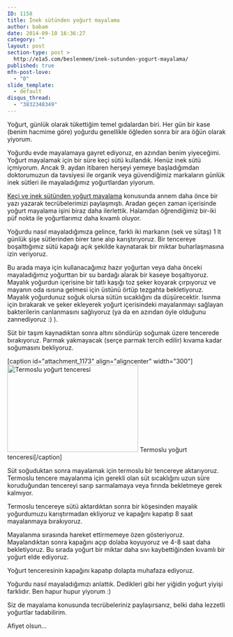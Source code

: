 ```yaml
---
ID: 1158
title: İnek sütünden yoğurt mayalama
author: babam
date: 2014-09-10 16:36:27
category: ""
layout: post
section-type: post >
  http://e1a5.com/beslenmem/inek-sutunden-yogurt-mayalama/
published: true
mfn-post-love:
  - "0"
slide_template:
  - default
disqus_thread:
  - "3832348349"
---
```

Yoğurt, günlük olarak tükettiğim temel gıdalardan biri. Her gün bir kase (benim hacmime göre) yoğurdu genellikle öğleden sonra bir ara öğün olarak yiyorum.

Yoğurdu evde mayalamaya gayret ediyoruz, en azından benim yiyeceğimi. Yoğurt mayalamak için bir süre keçi sütü kullandık. Henüz inek sütü içmiyorum. Ancak 9. aydan itibaren herşeyi yemeye başladığımdan doktorumuzun da tavsiyesi ile organik veya güvendiğimiz markaların günlük inek sütleri ile mayaladığımız yoğurtlardan yiyorum.

<a title="Keçi ve inek sütünden yoğurt mayalama" href="http://e1a5.com/0-yas/keci-ve-inek-sutunden-yogurt-mayalama-2/" target="_blank">Keçi ve inek sütünden yoğurt mayalama</a> konusunda annem daha önce bir yazı yazarak tecrübelerimizi paylaşmıştı. Aradan geçen zaman içerisinde yoğurt mayalama işini biraz daha ilerlettik. Halamdan öğrendiğimiz bir-iki püf nokta ile yoğurtlarımız daha kıvamlı oluyor.

Yoğurdu nasıl mayaladığımıza gelince, farklı iki markanın (sek ve sütaş) 1 lt günlük şişe sütlerinden birer tane alıp karıştırıyoruz. Bir tencereye boşalttığımız sütü kapağı açık şekilde kaynatarak bir miktar buharlaşmasına izin veriyoruz.

Bu arada maya için kullanacağımız hazır yoğurtan veya daha önceki mayaladığımız yoğurttan bir su bardağı alarak bir kaseye boşaltıyoruz. Mayalık yoğurdun içerisine bir tatlı kaşığı toz şeker koyarak çırpıyoruz ve mayanın oda ısısına gelmesi için üstünü örtüp tezgahta bekletiyoruz. Mayalık yoğurdunuz soğuk olursa sütün sıcaklığını da düşürecektir. Isınma için bırakarak ve şeker ekleyerek yoğurt içerisindeki mayalanmayı sağlayan bakterilerin canlanmasını sağlıyoruz (ya da en azından öyle olduğunu zannediyoruz :) ).

Süt bir taşım kaynadıktan sonra altını söndürüp soğumak üzere tencerede bırakıyoruz. Parmak yakmayacak (serçe parmak tercih edilir) kıvama kadar soğumasını bekliyoruz.

[caption id="attachment_1173" align="aligncenter" width="300"]<a href="http://e1a5.com/wp-content/uploads/2014/09/termoslu_yogurt_tenceresi.jpg"><img class="wp-image-1173 size-medium" src="http://e1a5.com/wp-content/uploads/2014/09/termoslu_yogurt_tenceresi-300x200.jpg" alt="Termoslu yoğurt tenceresi" width="300" height="200" /></a> Termoslu yoğurt tenceresi[/caption]

Süt soğuduktan sonra mayalamak için termoslu bir tencereye aktarıyoruz. Termoslu tencere mayalanma için gerekli olan süt sıcaklığını uzun süre koruduğundan tencereyi sarıp sarmalamaya veya fırında bekletmeye gerek kalmıyor.

Termoslu tencereye sütü aktardıktan sonra bir köşesinden mayalık yoğurdumuzu karıştırmadan ekliyoruz ve kapağını kapatıp 8 saat mayalanmaya bırakıyoruz.

Mayalanma sırasında hareket ettirmemeye özen gösteriyoruz. Mayalandıktan sonra kapağını açıp dolaba koyuyoruz ve 4-8 saat daha bekletiyoruz. Bu sırada yoğurt bir miktar daha sıvı kaybettiğinden kıvamlı bir yoğurt elde ediyoruz.

Yoğurt tenceresinin kapağını kapatıp dolapta muhafaza ediyoruz.

Yoğurdu nasıl mayaladığımızı anlattık. Dedikleri gibi her yiğidin yoğurt yiyişi farklıdır. Ben hapur hupur yiyorum :)

Siz de mayalama konusunda tecrübeleriniz paylaşırsanız, belki daha lezzetli yoğurtlar tadabilirim.

Afiyet olsun...
